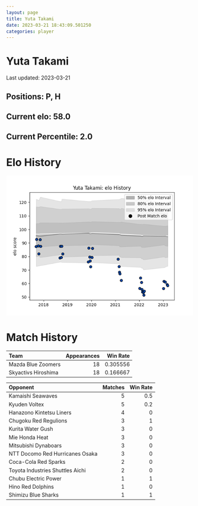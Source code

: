 ```yaml
---  
layout: page  
title: Yuta Takami  
date: 2023-03-21 18:43:09.501250  
categories: player  
---
```

# Yuta Takami


Last updated: 2023-03-21
## Positions: P, H

## Current elo: 58.0

## Current Percentile: 2.0

# Elo History


![elo history](history_YutaTakami.png)
# Match History


| Team                |   Appearances |   Win Rate |
|:--------------------|--------------:|-----------:|
| Mazda Blue Zoomers  |            18 |   0.305556 |
| Skyactivs Hiroshima |            18 |   0.166667 |

| Opponent                         |   Matches |   Win Rate |
|:---------------------------------|----------:|-----------:|
| Kamaishi Seawaves                |         5 |        0.5 |
| Kyuden Voltex                    |         5 |        0.2 |
| Hanazono Kintetsu Liners         |         4 |        0   |
| Chugoku Red Regulions            |         3 |        1   |
| Kurita Water Gush                |         3 |        0   |
| Mie Honda Heat                   |         3 |        0   |
| Mitsubishi Dynaboars             |         3 |        0   |
| NTT Docomo Red Hurricanes Osaka  |         3 |        0   |
| Coca-Cola Red Sparks             |         2 |        0   |
| Toyota Industries Shuttles Aichi |         2 |        0   |
| Chubu Electric Power             |         1 |        1   |
| Hino Red Dolphins                |         1 |        0   |
| Shimizu Blue Sharks              |         1 |        1   |